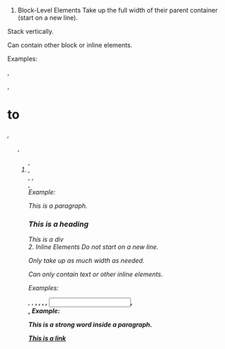  1. Block-Level Elements
Take up the full width of their parent container (start on a new line).

Stack vertically.

Can contain other block or inline elements.

 Examples:

<div>, <p>, <h1> to <h6>, <ul>, <ol>, <li>, <form>, <table>, <section>, <article>
 Example:

<p>This is a paragraph.</p>
<h1>This is a heading</h1>
<div>This is a div</div>
 2. Inline Elements
Do not start on a new line.

Only take up as much width as needed.

Can only contain text or other inline elements.

Examples:

<span>, <a>, <strong>, <em>, <img>, <label>, <input>, <br>, <abbr>
 Example:

<p>This is a <strong>strong</strong> word inside a paragraph.</p>
<a href="#">This is a link</a>
